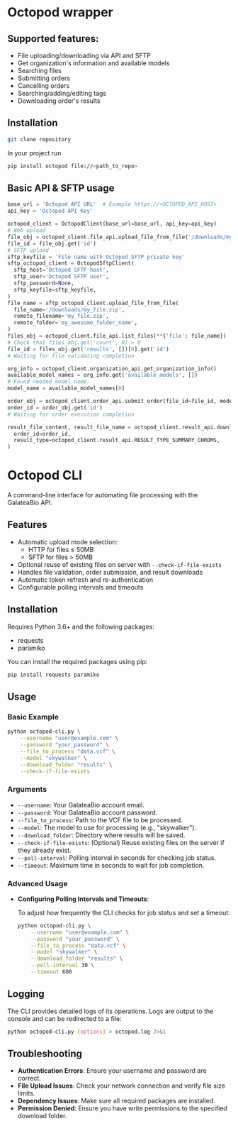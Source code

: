 # Octopod wrapper

## Supported features:
* File uploading/downloading via API and SFTP
* Get organization's information and available models
* Searching files
* Submitting orders
* Cancelling orders
* Searching/adding/editing tags
* Downloading order's results

## Installation
```sh
git clone repository
```
In your project run 
```sh
pip install octopod file://<path_to_repo>
```

## Basic API & SFTP usage
```python
base_url = 'Octopod API URL'  # Example https://<OCTOPOD_API_HOST>
api_key = 'Octopod API Key'

octopod_client = OctopodClient(base_url=base_url, api_key=api_key)
# Web upload
file_obj = octopod_client.file_api.upload_file_from_file('/downloads/my_file.zip')
file_id = file_obj.get('id')
# SFTP upload
sftp_keyfile = 'File name with Octopod SFTP private key'
sftp_octopod_client = OctopodSftpClient(
  sftp_host='Octopod SFTP host',
  sftp_user='Octopod SFTP user',
  sftp_password=None,
  sftp_keyfile=sftp_keyfile,
)
file_name = sftp_octopod_client.upload_file_from_file(
  file_name='/downloads/my_file.zip',
  remote_filename='my_file.zip',
  remote_folder='my_awesome_folder_name',
)
files_obj = octopod_client.file_api.list_files(**{'file': file_name})
# Check that files_obj.get('count', 0) > 0
file_id = files_obj.get('results', [])[0].get('id')
# Waiting for file validating completion

org_info = octopod_client.organization_api.get_organization_info()
available_model_names = org_info.get('available_models', [])
# Found needed model name.
model_name = available_model_names[0]

order_obj = octopod_client.order_api.submit_order(file_id=file_id, model_name=model_name)
order_id = order_obj.get('id')
# Waiting for order execution completion

result_file_content, result_file_name = octopod_client.result_api.download_result_file(
  order_id=order_id, 
  result_type=octopod_client.result_api.RESULT_TYPE_SUMMARY_CHROMS,
)
```

# Octopod CLI

A command-line interface for automating file processing with the GalateaBio API.

## Features

- Automatic upload mode selection:
  - HTTP for files ≤ 50MB
  - SFTP for files > 50MB
- Optional reuse of existing files on server with `--check-if-file-exists`
- Handles file validation, order submission, and result downloads
- Automatic token refresh and re-authentication
- Configurable polling intervals and timeouts

## Installation

Requires Python 3.6+ and the following packages:

- requests
- paramiko

You can install the required packages using pip:

```bash
pip install requests paramiko
```

## Usage

### Basic Example

```bash
python octopod-cli.py \
    --username "user@example.com" \
    --password "your_password" \
    --file_to_process "data.vcf" \
    --model "skywalker" \
    --download_folder "results" \
    --check-if-file-exists
```

### Arguments

- `--username`: Your GalateaBio account email.
- `--password`: Your GalateaBio account password.
- `--file_to_process`: Path to the VCF file to be processed.
- `--model`: The model to use for processing (e.g., "skywalker").
- `--download_folder`: Directory where results will be saved.
- `--check-if-file-exists`: (Optional) Reuse existing files on the server if they already exist.
- `--poll-interval`: Polling interval in seconds for checking job status.
- `--timeout`: Maximum time in seconds to wait for job completion.

### Advanced Usage

- **Configuring Polling Intervals and Timeouts**:

  To adjust how frequently the CLI checks for job status and set a timeout:

  ```bash
  python octopod-cli.py \
      --username "user@example.com" \
      --password "your_password" \
      --file_to_process "data.vcf" \
      --model "skywalker" \
      --download_folder "results" \
      --poll-interval 30 \
      --timeout 600
  ```

## Logging

The CLI provides detailed logs of its operations. Logs are output to the console and can be redirected to a file:

```bash
python octopod-cli.py [options] > octopod.log 2>&1
```

## Troubleshooting

- **Authentication Errors**: Ensure your username and password are correct.
- **File Upload Issues**: Check your network connection and verify file size limits.
- **Dependency Issues**: Make sure all required packages are installed.
- **Permission Denied**: Ensure you have write permissions to the specified download folder.
